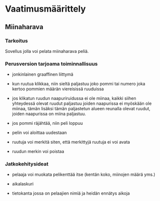# Vaatimusmäärittely
## Miinaharava
### Tarkoitus
Sovellus jolla voi pelata miinaharava peliä.
### Perusversion tarjoama toiminnallisuus

- jonkinlainen graaffinen liittymä

- kun ruutua klikkaa, niin sieltä paljastuu joko pommi tai numero joka kertoo pommien määrän viereisissä ruuduissa

- jos klikatun ruudun naapuriruidussa ei ole miinaa, kaikki siihen yhteydessä olevat ruudut paljastuu joiden naapurissa ei myöskään ole miinaa, tämän lisäksi tämän paljastetun alueen reunalla olevat ruudut, joiden naapurissa on miina paljastuu.

- jos pommi räjähtää, niin peli loppuu

- pelin voi aloittaa uudestaan

- ruutuja voi merkitä siten, että merkittyjä ruutuja ei voi avata

- ruudun merkin voi poistaa

### Jatkokehitysideat

- pelaaja voi muokata pelikenttää itse (kentän koko, miinojen määrä yms.)

- aikalaskuri

- tietokanta jossa on pelaajien nimiä ja heidän ennätys aikoja
